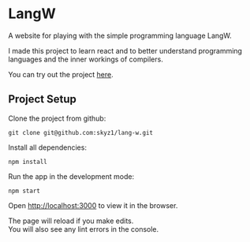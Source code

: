 # LangW

A website for playing with the simple programming language LangW.

I made this project to learn react and to better understand programming languages and the inner workings of compilers.

You can try out the project [here](https://skyz1.github.io/lang-w/).

## Project Setup
Clone the project from github:
```
git clone git@github.com:skyz1/lang-w.git
```
Install all dependencies:
```
npm install
```

Run the app in the development mode:
```
npm start
```

Open [http://localhost:3000](http://localhost:3000) to view it in the browser.

The page will reload if you make edits.\
You will also see any lint errors in the console.
